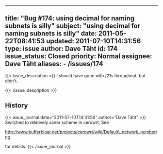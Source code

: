 
---
title: "Bug #174: using decimal for naming subnets is silly"
subject: "using decimal for naming subnets is silly"
date: 2011-05-22T08:41:53
updated: 2011-07-10T14:31:56
type: issue
author: Dave Täht
id: 174
issue_status: Closed
priority: Normal
assignee: Dave Täht
aliases:
    - /issues/174
---

{{< issue_description >}}
I should have gone with /21s throughout, but didn't.


{{< /issue_description >}}

## History
{{< issue_journal date="2011-07-10T14:31:56" author="Dave Täht" >}}
Switched to relatively saner scheme in cerowrt, See

http://www.bufferbloat.net/projects/cerowrt/wiki/Default\_network_numbering

for details.
{{< /issue_journal >}}

